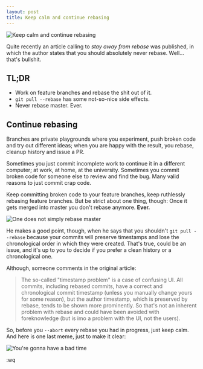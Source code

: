 ```yaml
---
layout: post
title: Keep calm and continue rebasing
---
```


![Keep calm and continue rebasing](http://sd.keepcalm-o-matic.co.uk/i/keep-calm-and-continue-rebasing.png)

Quite recently an article calling to *stay away from rebase* was published,
in which the author states that you should absolutely never rebase. Well...
that's bullshit.


<h2>
    TL;DR
</h2>

* Work on feature branches and rebase the shit out of it.
* `git pull --rebase` has some not-so-nice side effects.
* Never rebase master. Ever.


<h2>
    Continue rebasing
</h2>

Branches are private playgrounds where you experiment, push broken code and try
out different ideas; when you are happy with the result, you rebase, cleanup
history and issue a PR.

Sometimes you just commit incomplete work to continue it in a different
computer; at work, at home, at the university. Sometimes you commit broken code
for someone else to review and find the bug. Many valid reasons to just commit
crap code.

Keep committing broken code to your feature branches, keep ruthlessly rebasing
feature branches. But be strict about one thing, though: Once it gets merged
into master you don't rebase anymore. **Ever.**

![One does not simply rebase master](http://i.qkme.me/3u6tyi.jpg)

He makes a good point, though, when he says that you shouldn't
`git pull --rebase` because your commits will preserve timestamps and lose
the chronological order in which they were created. That's true, could be an
issue, and it's up to you to decide if you prefer a clean history or a
chronological one.

Although, someone comments in the original article:

> The so-called "timestamp problem" is a case of confusing UI. All commits,
> including rebased commits, have a correct and chronological commit
> timestamp (unless you manually change yours for some reason), but the
> author timestamp, which is preserved by rebase, tends to be shown more
> prominently. So that's not an inherent problem with rebase and could have
> been avoided with foreknowledge (but is imo a problem with the UI, not the
> users).

So, before you `--abort` every rebase you had in progress, just keep calm.
And here is one last meme, just to make it clear:

![You're gonna have a bad time](http://i.qkme.me/3u70t9.jpg)

:wq
